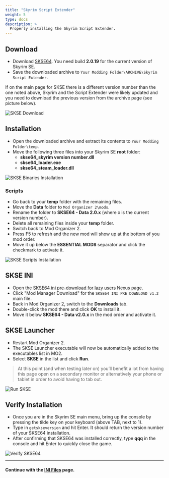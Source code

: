 ```yaml
---
title: "Skyrim Script Extender"
weight: 5
type: docs
description: >
  Properly installing the Skyrim Script Extender.
---
```


## Download

* Download [SKSE64](http://skse.silverlock.org/). You need build **2.0.19** for the current version of Skyrim SE.
* Save the downloaded archive to `Your Modding Folder\ARCHIVE\Skyrim Script Extender`.

If on the main page for SKSE there is a different version number than the one noted above, Skyrim and the Script Extender were likely updated and you need to download the previous version from the archive page (see picture below).

![SKSE Download](/Pictures/tpf/initial-setup/skse-download.png)

## Installation

* Open the downloaded archive and extract its contents to `Your Modding Folder\temp`.
* Move the following three files into your Skyrim SE **root** folder:
  * **skse64_skyrim version number.dll**
  * **skse64_loader.exe**
  * **skse64_steam_loader.dll**

![SKSE Binaries Installation](/Pictures/tpf/initial-setup/skse-binaries-installation.png)

### Scripts

* Go back to your **temp** folder with the remaining files.
* Move the **Data** folder to `Mod Organizer 2\mods`.
* Rename the folder to **SKSE64 - Data 2.0.x** (where x is the current version number).
* Delete all remaining files inside your **temp** folder.
* Switch back to Mod Organizer 2.
* Press F5 to refresh and the new mod will show up at the bottom of you mod order.
* Move it up below the **ESSENTIAL MODS** separator and click the checkmark to activate it.

![SKSE Scripts Installation](/Pictures/tpf/initial-setup/skse-scripts-installation.png)

## SKSE INI

* Open the [SKSE64 ini pre-download for lazy users](https://www.nexusmods.com/skyrimspecialedition/mods/1651) Nexus page.
* Click "Mod Manager Download" for the `SKSE64 INI PRE DOWNLOAD v1.2` main file.
* Back in Mod Organizer 2, switch to the **Downloads** tab.
* Double-click the mod there and click **OK** to install it.
* Move it below **SKSE64 - Data v2.0.x** in the mod order and activate it.

## SKSE Launcher

* Restart Mod Organizer 2.
* The SKSE Launcher executable will now be automatically added to the executables list in MO2.
* Select **SKSE** in the list and click **Run**.

> At this point (and when testing later on) you’ll benefit a lot from having this page open on a secondary monitor or alternatively your phone or tablet in order to avoid having to tab out.

![Run SKSE](/Pictures/tpf/initial-setup/run-skse.png)

## Verify Installation

* Once you are in the Skyrim SE main menu, bring up the console by pressing the tilde key on your keyboard (above TAB, next to 1).
* Type in ``getskseversion`` and hit Enter. It should return the version number of your SKSE64 installation.
* After confirming that SKSE64 was installed correctly, type **qqq** in the console and hit Enter to quickly close the game.

![Verify SKSE64](/Pictures/tpf/initial-setup/verify-skse64.png)

---

#### Continue with the [INI Files](/tpf/initial-setup/ini-files/) page.